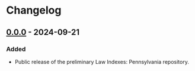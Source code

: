 # Changelog

## [0.0.0] - 2024-09-21

### Added

- Public release of the preliminary Law Indexes: Pennsylvania repository.

[0.0.0]: https://github.com/localgeohistoryproject/law-indexes-pennsylvania/releases/tag/v0.0.0

